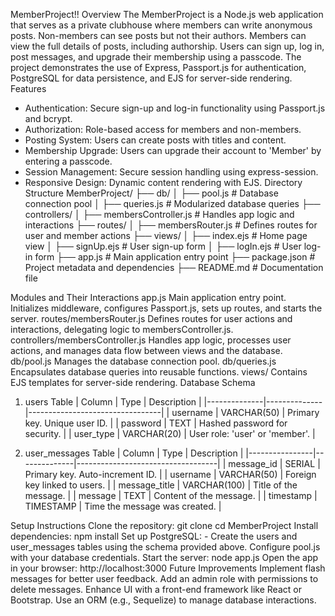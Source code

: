 MemberProject!!
Overview
The MemberProject is a Node.js web application that serves as a private clubhouse where members can write anonymous posts. Non-members can see posts but not their authors. Members can view the full details of posts, including authorship. Users can sign up, log in, post messages, and upgrade their membership using a passcode.
The project demonstrates the use of Express, Passport.js for authentication, PostgreSQL for data persistence, and EJS for server-side rendering.
Features
- Authentication: Secure sign-up and log-in functionality using Passport.js and bcrypt.
- Authorization: Role-based access for members and non-members.
- Posting System: Users can create posts with titles and content.
- Membership Upgrade: Users can upgrade their account to 'Member' by entering a passcode.
- Session Management: Secure session handling using express-session.
- Responsive Design: Dynamic content rendering with EJS.
Directory Structure
MemberProject/
├── db/
│   ├── pool.js          # Database connection pool
│   ├── queries.js       # Modularized database queries
├── controllers/
│   ├── membersController.js # Handles app logic and interactions
├── routes/
│   ├── membersRouter.js # Defines routes for user and member actions
├── views/
│   ├── index.ejs        # Home page view
│   ├── signUp.ejs       # User sign-up form
│   ├── logIn.ejs        # User log-in form
├── app.js               # Main application entry point
├── package.json         # Project metadata and dependencies
├── README.md            # Documentation file

Modules and Their Interactions
app.js
Main application entry point. Initializes middleware, configures Passport.js, sets up routes, and starts the server.
routes/membersRouter.js
Defines routes for user actions and interactions, delegating logic to membersController.js.
controllers/membersController.js
Handles app logic, processes user actions, and manages data flow between views and the database.
db/pool.js
Manages the database connection pool.
db/queries.js
Encapsulates database queries into reusable functions.
views/
Contains EJS templates for server-side rendering.
Database Schema
1. users Table
| Column       | Type         | Description                     |
|--------------|--------------|---------------------------------|
| username     | VARCHAR(50)  | Primary key. Unique user ID.    |
| password     | TEXT         | Hashed password for security.  |
| user_type    | VARCHAR(20)  | User role: 'user' or 'member'. |

2. user_messages Table
| Column         | Type         | Description                       |
|----------------|--------------|-----------------------------------|
| message_id     | SERIAL       | Primary key. Auto-increment ID.   |
| username       | VARCHAR(50)  | Foreign key linked to users.      |
| message_title  | VARCHAR(100) | Title of the message.             |
| message        | TEXT         | Content of the message.           |
| timestamp      | TIMESTAMP    | Time the message was created.     |

Setup Instructions
Clone the repository:
    git clone <repository-url>
    cd MemberProject
Install dependencies:
    npm install
Set up PostgreSQL:
    - Create the users and user_messages tables using the schema provided above.
Configure pool.js with your database credentials.
Start the server:
    node app.js
Open the app in your browser:
    http://localhost:3000
Future Improvements
Implement flash messages for better user feedback.
Add an admin role with permissions to delete messages.
Enhance UI with a front-end framework like React or Bootstrap.
Use an ORM (e.g., Sequelize) to manage database interactions.
